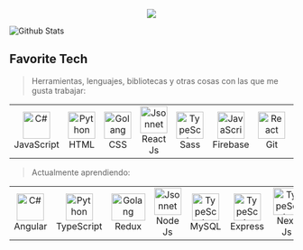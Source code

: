 <p align="center">
  <a href=""><img src="https://readme-typing-svg.herokuapp.com/?lines=%C2%A1Hola+a+todos!%F0%9F%91%8B;Mi+nombre+es+Maxi+Ferrioli...;Y+soy+desarrollador+web+Full-Stack.&font=Fira%20Code&center=true&width=500&height=100&color=881EFF&Center=true&size=25"></a></p>
  
</p><img src="https://raw.githubusercontent.com/bornmay/bornmay/Update/svg/Bottom.svg" alt="Github Stats" /></p>

<h2 align="left" id="macropower-tech">Favorite Tech</h2>

> Herramientas, lenguajes, bibliotecas y otras cosas con las que me gusta trabajar:
<table>
  <tr>
    <td align="center" width="96">
      <a href="#macropower-tech">
        <img src="https://upload.wikimedia.org/wikipedia/commons/9/99/Unofficial_JavaScript_logo_2.svg" width="48" height="48" alt="C#" />
      </a>
      <br>JavaScript
    </td>
    <td align="center" width="96">
      <a href="#macropower-tech">
        <img src="https://upload.wikimedia.org/wikipedia/commons/3/38/HTML5_Badge.svg" width="48" height="48" alt="Python" />
      </a>
      <br>HTML
    </td>
    <td align="center" width="96">
      <a href="#macropower-tech">
        <img src="https://upload.wikimedia.org/wikipedia/commons/6/62/CSS3_logo.svg" width="48" height="48" alt="Golang" />
      </a>
      <br>CSS
    </td>
    <td align="center" width="96">
      <a href="#macropower-tech">
        <img src="https://upload.wikimedia.org/wikipedia/commons/a/a7/React-icon.svg" width="48" height="48" alt="Jsonnet" />
      </a>
      <br>React Js
    </td>
    <td align="center" width="96">
      <a href="#macropower-tech">
        <img src="https://upload.wikimedia.org/wikipedia/commons/9/96/Sass_Logo_Color.svg" width="48" height="48" alt="TypeScript" />
      </a>
      <br>Sass
    </td>
    <td align="center" width="96">
      <a href="#macropower-tech">
        <img src="https://upload.wikimedia.org/wikipedia/commons/4/46/Touchicon-180.png" width="48" height="48" alt="JavaScript" />
      </a>
      <br>Firebase
    </td>
    <td align="center" width="96">
      <a href="#macropower-tech" >
        <img src="https://upload.wikimedia.org/wikipedia/commons/3/3f/Git_icon.svg" width="48" height="48" alt="React" />
      </a>
      <br>Git
    </td>
    <td align="center" width="96">
      <a href="#macropower-tech">
        <img src="https://upload.wikimedia.org/wikipedia/commons/b/b2/Bootstrap_logo.svg" width="48" height="48" alt="Bootstrap" />
      </a>
      <br>Bootstrap
    </td>
  </tr>
</table>

> Actualmente aprendiendo:
<table>
  <tr>
    <td align="center" width="96">
      <a href="#macropower-tech">
        <img src="https://upload.wikimedia.org/wikipedia/commons/c/cf/Angular_full_color_logo.svg" width="48" height="48" alt="C#" />
      </a>
      <br>Angular
    </td>
    <td align="center" width="96">
      <a href="#macropower-tech">
        <img src="https://upload.wikimedia.org/wikipedia/commons/4/4c/Typescript_logo_2020.svg" width="48" height="48" alt="Python" />
      </a>
      <br>TypeScript
    </td>
    <td align="center" width="96">
      <a href="#macropower-tech">
        <img src="https://upload.wikimedia.org/wikipedia/commons/4/49/Redux.png" width="60" height="48" alt="Golang" />
      </a>
      <br>Redux
    </td>
    <td align="center" width="96">
      <a href="#macropower-tech">
        <img src="https://upload.wikimedia.org/wikipedia/commons/d/d9/Node.js_logo.svg" width="48" height="48" alt="Jsonnet" />
      </a>
      <br>Node Js
    </td>
    <td align="center" width="96">
      <a href="#macropower-tech">
        <img src="https://raw.githubusercontent.com/MacroPower/MacroPower/ac443c139b1c5adef5f1a6f79bf8550f075b0c64/img/mysql-original.svg" width="48" height="48" alt="TypeScript" />
      </a>
      <br>MySQL
    </td>
    <td align="center" width="96">
      <a href="#macropower-tech">
        <img src="https://images.tute.io/tute/topic/express-js.png" width="48" height="48" alt="TypeScript" />
      </a>
      <br>Express
    </td>
     <td align="center" width="96">
      <a href="#macropower-tech">
        <img src="https://seeklogo.com/images/N/next-js-logo-8FCFF51DD2-seeklogo.com.png" width="48" height="48" alt="TypeScript" />
      </a>
      <br>Next Js
    </td>
  </tr>
</table>
